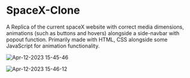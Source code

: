 # SpaceX-Clone

A Replica of the current spaceX website with correct media dimensions, animations (such as buttons and hovers) alongside a side-navbar with popout function. Primarily made with HTML, CSS alongside some JavaScript for animation functionality. 

![Apr-12-2023 15-45-46](https://user-images.githubusercontent.com/113186634/231496055-1105a6ca-5bdc-4ade-a471-909eb23f9eb9.gif)


![Apr-12-2023 15-46-12](https://user-images.githubusercontent.com/113186634/231496182-6dd70470-e216-4a0c-bc1a-d503b6ccf7db.gif)
